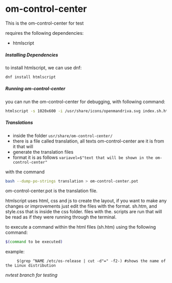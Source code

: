 om-control-center
===========

This is the om-control-center for test

requires the following dependencies:

- htmlscript

##### Installing Dependencies
to install htmlscript, we can use dnf:
```sh
dnf install htmlscript
```

##### Running om-control-center
you can run the om-control-center for debugging, with following command:
```sh
htmlscript -s 1020x600 -i /usr/share/icons/openmandriva.svg index.sh.htm 2> /dev/null;
```

##### Translations
* inside the folder ```usr/share/om-control-center/ ```
* there is a file called translation, all texts om-control-center are it is from it that will 
* generate the translation files
* format it is as follows
```variavel=$"text that will be shown in the om-control-center"```

with the command
```sh
bash --dump-po-strings translation > om-control-center.pot
```

om-control-center.pot is the translation file.

htmlscript uses html, css and js to create the layout, if you want to make any changes or improvements
just edit the files with the format. sh.htm, and style.css that is inside the css folder.
files with the. scripts are run that will be read as if they were running through the terminal.

to execute a command within the html files (sh.htm) using the following command:
```sh
$(command to be executed)
```

example: 
```
     $(grep ^NAME /etc/os-release | cut -d"=" -f2-) #shows the name of the Linux distribution
```      

*nvtest branch for testing*
